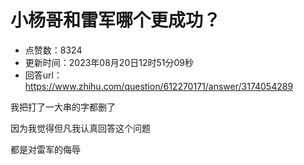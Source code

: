 # 小杨哥和雷军哪个更成功？
- 点赞数：8324
- 更新时间：2023年08月20日12时51分09秒
- 回答url：https://www.zhihu.com/question/612270171/answer/3174054289
<body>
 <p data-pid="WLVf5jWM">我把打了一大串的字都删了</p>
 <p data-pid="rrJQg4FZ">因为我觉得但凡我认真回答这个问题</p>
 <p data-pid="yUkM6XQf">都是对雷军的侮辱</p>
</body>